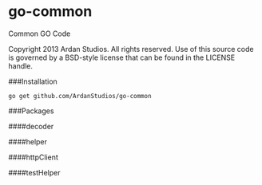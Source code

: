 go-common
=========

Common GO Code

Copyright 2013 Ardan Studios. All rights reserved.
Use of this source code is governed by a BSD-style license that can be found in the LICENSE handle.

###Installation

``go get github.com/ArdanStudios/go-common``

###Packages

####decoder

####helper

####httpClient


####testHelper




